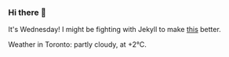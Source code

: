 ### Hi there :wave:

It's Wednesday! I might be fighting with Jekyll to make [this](https://swissclubto.github.io) better.

Weather in Toronto: partly cloudy, at +2°C.
